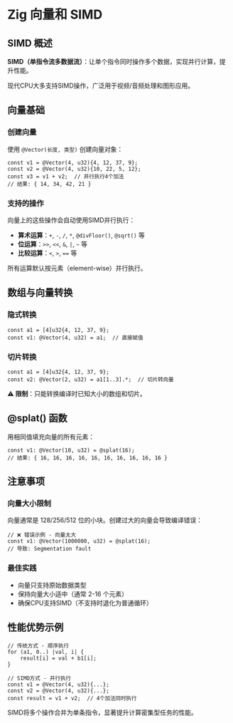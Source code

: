 # Zig 向量和 SIMD

## SIMD 概述
**SIMD（单指令流多数据流）**：让单个指令同时操作多个数据，实现并行计算，提升性能。

现代CPU大多支持SIMD操作，广泛用于视频/音频处理和图形应用。

## 向量基础

### 创建向量
使用 `@Vector(长度, 类型)` 创建向量对象：

```zig
const v1 = @Vector(4, u32){4, 12, 37, 9};
const v2 = @Vector(4, u32){10, 22, 5, 12};
const v3 = v1 + v2;  // 并行执行4个加法
// 结果: { 14, 34, 42, 21 }
```

### 支持的操作
向量上的这些操作会自动使用SIMD并行执行：
- **算术运算**：`+`, `-`, `/`, `*`, `@divFloor()`, `@sqrt()` 等
- **位运算**：`>>`, `<<`, `&`, `|`, `~` 等
- **比较运算**：`<`, `>`, `==` 等

所有运算默认按元素（element-wise）并行执行。

## 数组与向量转换

### 隐式转换
```zig
const a1 = [4]u32{4, 12, 37, 9};
const v1: @Vector(4, u32) = a1;  // 直接赋值
```

### 切片转换
```zig
const a1 = [4]u32{4, 12, 37, 9};
const v2: @Vector(2, u32) = a1[1..3].*;  // 切片转向量
```

⚠️ **限制**：只能转换编译时已知大小的数组和切片。

## @splat() 函数
用相同值填充向量的所有元素：

```zig
const v1: @Vector(10, u32) = @splat(16);
// 结果: { 16, 16, 16, 16, 16, 16, 16, 16, 16, 16 }
```

## 注意事项

### 向量大小限制
向量通常是 128/256/512 位的小块。创建过大的向量会导致编译错误：

```zig
// ❌ 错误示例 - 向量太大
const v1: @Vector(1000000, u32) = @splat(16);
// 导致: Segmentation fault
```

### 最佳实践
- 向量只支持原始数据类型
- 保持向量大小适中（通常 2-16 个元素）
- 确保CPU支持SIMD（不支持时退化为普通循环）

## 性能优势示例

```zig
// 传统方式 - 顺序执行
for (a1, 0..) |val, i| {
    result[i] = val + b1[i];
}

// SIMD方式 - 并行执行
const v1 = @Vector(4, u32){...};
const v2 = @Vector(4, u32){...};
const result = v1 + v2;  // 4个加法同时执行
```

SIMD将多个操作合并为单条指令，显著提升计算密集型任务的性能。
